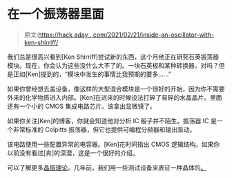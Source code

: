# 在一个振荡器里面

> 原文:[https://hack aday . com/2021/02/21/inside-an-oscillator-with-ken-shirriff/](https://hackaday.com/2021/02/21/inside-an-oscillator-with-ken-shirriff/)

我们总是很高兴看到[Ken Shirriff]尝试新的东西，这个月他正在研究石英振荡器模块。现在，你会认为这些没什么大不了的。一块石英板和某种转换器，对吗？但是正如[Ken]提到的，“模块中发生的事情比我预期的要多……”

如果你曾经想去盖设备，像这样的大型混合模块是一个很好的开始，因为你不需要外来的化学物质进入内部。[Ken]在进来的时候设法打碎了易碎的水晶晶片。里面还有一个小的 CMOS 集成电路芯片。该拿出显微镜了。

如果你关注[Ken]的博客，你就会知道他对分析 IC 骰子并不陌生。振荡器 IC 是一个非常标准的 Colpitts 振荡器，但它也提供可编程分频器和输出驱动。

该电路使用一些配置异常的电容器。[Ken]花时间指出 CMOS 逻辑结构。如果你以前没有看过[肯]的深潜，这是一个很好的介绍。

可以了解更多[晶振理论](https://hackaday.com/2018/12/08/crystal-oscillators-explained/)。几年前，我们用一些测试设备来表征一种晶体的[。](https://hackaday.com/2018/06/20/analog-discovery-2-as-a-vector-network-analyzer/)
